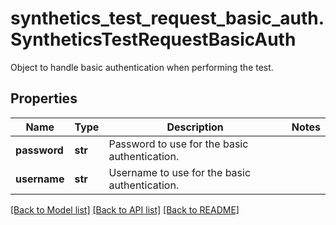 # synthetics_test_request_basic_auth.SyntheticsTestRequestBasicAuth

Object to handle basic authentication when performing the test.
## Properties
Name | Type | Description | Notes
------------ | ------------- | ------------- | -------------
**password** | **str** | Password to use for the basic authentication. | 
**username** | **str** | Username to use for the basic authentication. | 

[[Back to Model list]](README.md#documentation-for-models) [[Back to API list]](README.md#documentation-for-api-endpoints) [[Back to README]](README.md)


